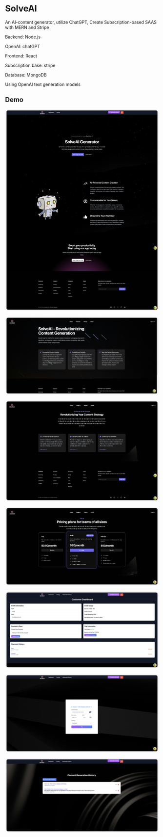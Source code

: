 # SolveAI

An AI-content generator, utilize ChatGPT, Create Subscription-based SAAS with MERN and Stripe

[Deployed Link]: https://solveai.netlify.app/
[Backend Deployed Link]: https://solveai.onrender.com

Backend: Node.js

OpenAI: chatGPT

Frontend: React

Subscription base: stripe

Database: MongoDB

Using OpenAI text generation models

## Demo

![homepage](/demo/home-page.png)

![aboutpage](/demo/about-page.png)

![featurepage](/demo/feature-page.png)

![pricingpage](/demo/pricing-page.png)

![dashboard](/demo/dashboard-page.png)

![checkout](/demo/checkout-page.png)

![history](/demo/generation-history-page.png)
